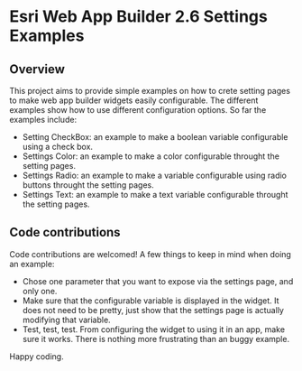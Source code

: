 # Esri Web App Builder 2.6 Settings Examples

## Overview

This project aims to provide simple examples on how to crete setting pages to make web app builder widgets easily configurable. The different examples show how to use different configuration options. So far the examples include:

* Setting CheckBox: an example to make a boolean variable configurable using a check box.
* Settings Color: an example to make a color configurable throught the setting pages.
* Settings Radio: an example to make a variable configurable using radio buttons throught the setting pages.
* Settings Text: an example to make a text variable configurable throught the setting pages.


## Code contributions

Code contributions are welcomed! A few things to keep in mind when doing an example:

* Chose one parameter that you want to expose via the settings page, and only one.
* Make sure that the configurable variable is displayed in the widget. It does not need to be pretty, just show that the settings page is actually modifying that variable.
* Test, test, test. From configuring the widget to using it in an app, make sure it works. There is nothing more frustrating than an buggy example.

Happy coding.
